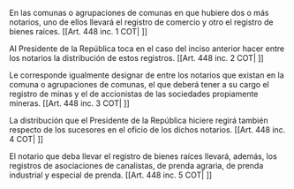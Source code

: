En las comunas o agrupaciones de comunas en que hubiere dos o más notarios, uno de ellos llevará el registro de comercio y otro el registro de bienes raíces. [[Art. 448 inc. 1 COT| ]]

Al Presidente de la República toca en el caso del inciso anterior hacer entre los notarios la distribución de estos registros. [[Art. 448 inc. 2 COT| ]]

Le corresponde igualmente designar de entre los notarios que existan en la comuna o agrupaciones de comunas, el que deberá tener a su cargo el registro de minas y el de accionistas de las sociedades propiamente mineras. [[Art. 448 inc. 3 COT| ]]

La distribución que el Presidente de la República hiciere regirá también respecto de los sucesores en el oficio de los dichos notarios. [[Art. 448 inc. 4 COT| ]]

El notario que deba llevar el registro de bienes raíces llevará, además, los registros de asociaciones de canalistas, de prenda agraria, de prenda industrial y especial de prenda. [[Art. 448 inc. 5 COT| ]]